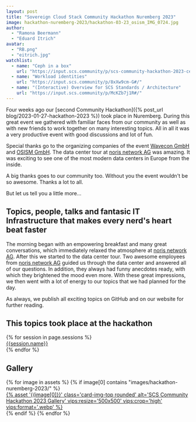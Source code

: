 ```yaml
---
layout: post
title: "Sovereign Cloud Stack Community Hackathon Nuremberg 2023"
image: hackathon-nuremberg-2023/hackathon-03-23_osism_IMG_0724.jpg
author:
  - "Ramona Beermann"
  - "Eduard Itrich"
avatar:
  - "RB.png"
  - "eitrich.jpg"
watchlist:
  - name: "Ceph in a box"
    url: "https://input.scs.community/p/scs-community-hackathon-2023-ceph-in-a-box#/"
  - name: "Workload identities"
    url: "https://input.scs.community/p/8xXw9cm-G#/"
  - name: "(Interactive) Overview for SCS Standards / Architecture"
    url: "https://input.scs.community/p/McKZb7j1R#/"
---
```


Four weeks ago our [second Community Hackathon]({% post_url blog/2023-01-27-hackathon-2023 %}) took place in Nuremberg. During this great event we gathered with familiar faces from our community as well as with new friends to work together on many interesting topics. All in all it was a very productive event with good discussions and lot of fun.

Special thanks go to the organizing companies of the event [Wavecon GmbH](https://www.wavecon.de/) and [OSISM GmbH](https://osism.tech). The data center tour at [noris network AG](https://www.noris.de/) was amazing. It was exciting to see one of the most modern data centers in Europe from the inside.

A big thanks goes to our community too. Without you the event wouldn't be so awesome. Thanks a lot to all.

But let us tell you a little more...

## Topics, people, talks and fantasic IT Infrastructure that makes every nerd's heart beat faster

The morning began with an empowering breakfast and many great conversations, which immediately relaxed the atmosphere at [noris network AG](https://www.noris.de/). After this we started to the data center tour. Two awesome employees from [noris network AG](https://www.noris.de/) guided us through the data center and answered all of our questions. In addition, they always had funny anecdotes ready, with which they brightened the mood even more. With these great impressions, we then went with a lot of energy to our topics that we had planned for the day.

As always, we publish all exciting topics on GitHub and on our website for further reading.

## This topics took place at the hackathon

<div class="row">
	<div class="col-lg-12">
		<div class="list-group mb-4">
      {% for session in page.sessions %}
      <div class="list-group-item list-group-item-action align-items-start">
        <div class="d-flex w-100 justify-content-between">
  					<a href="{{session.url}}" target="_blank" class="mb-1 text-decoration-none text-body stretched-link">{{session.name}}</a>
        </div>   
      </div>
      {% endfor %}
    </div>
    </div>
</div>

## Gallery

<div class="row row-cols-1 row-cols-md-2 row-cols-lg-4 g-4">
  {% for image in assets %}
    {% if image[0] contains "images/hackathon-nuremberg-2023/" %}
      <div>
        <a href="{% asset '{{image[0]}}' @path %}">
          {% asset '{{image[0]}}' class='card-img-top rounded' alt='SCS Community Hackathon 2023 Gallery' vips:resize='500x500' vips:crop='high' vips:format='.webp' %}
        </a>
      </div>
    {% endif %}
  {% endfor %}
</div>
